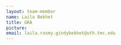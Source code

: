 ```yaml
---
layout: team-member
name: Laila Bekhet
title: GRA
picture: 
email: laila.rasmy.gindybekhet@uth.tmc.edu
---
```


